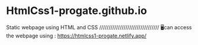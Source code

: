 # HtmlCss1-progate.github.io
Static webpage using HTML and CSS
////////////////////////////////
🖥can access the webpage using : https://htmlcss1-progate.netlify.app/
